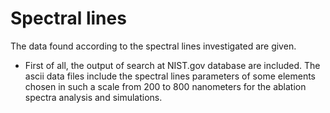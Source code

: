 # Spectral lines
The data found according to the spectral lines investigated are given.
* First of all, the output of search at NIST.gov database are included. The ascii data files include the spectral lines parameters of some elements chosen in such a scale from 200 to 800 nanometers for the ablation spectra analysis and simulations. 
